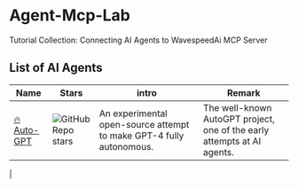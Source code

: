# Agent-Mcp-Lab

Tutorial Collection: Connecting AI Agents to WavespeedAi MCP Server

 
## List of AI Agents
|Name|Stars|intro|Remark|
|---|---|---|---|
|[:fire: Auto-GPT](https://wavespeed.ai/blog/posts/20250528) |![GitHub Repo stars](https://wavespeed.ai/blog/posts/20250528)|An experimental open-source attempt to make GPT-4 fully autonomous.|The well-known AutoGPT project, one of the early attempts at AI agents.|
|